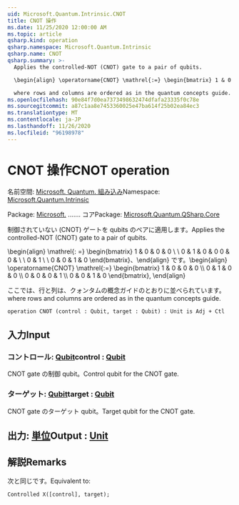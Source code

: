 ```yaml
---
uid: Microsoft.Quantum.Intrinsic.CNOT
title: CNOT 操作
ms.date: 11/25/2020 12:00:00 AM
ms.topic: article
qsharp.kind: operation
qsharp.namespace: Microsoft.Quantum.Intrinsic
qsharp.name: CNOT
qsharp.summary: >-
  Applies the controlled-NOT (CNOT) gate to a pair of qubits.

  \begin{align} \operatorname{CNOT} \mathrel{:=} \begin{bmatrix} 1 & 0 & 0 & 0 \\\\ 0 & 1 & 0 & 0 \\\\ 0 & 0 & 0 & 1 \\\\ 0 & 0 & 1 & 0 \end{bmatrix}, \end{align}

  where rows and columns are ordered as in the quantum concepts guide.
ms.openlocfilehash: 90e84f7d0ea7373498632474dfafa23335f0c78e
ms.sourcegitcommit: a87c1aa8e7453360025e47ba614f25b02ea84ec3
ms.translationtype: MT
ms.contentlocale: ja-JP
ms.lasthandoff: 11/26/2020
ms.locfileid: "96198978"
---
```

# <a name="cnot-operation"></a><span data-ttu-id="7e38c-102">CNOT 操作</span><span class="sxs-lookup"><span data-stu-id="7e38c-102">CNOT operation</span></span>

<span data-ttu-id="7e38c-103">名前空間: [Microsoft. Quantum. 組み込み](xref:Microsoft.Quantum.Intrinsic)</span><span class="sxs-lookup"><span data-stu-id="7e38c-103">Namespace: [Microsoft.Quantum.Intrinsic](xref:Microsoft.Quantum.Intrinsic)</span></span>

<span data-ttu-id="7e38c-104">Package: [Microsoft.](https://nuget.org/packages/Microsoft.Quantum.QSharp.Core) ....... コア</span><span class="sxs-lookup"><span data-stu-id="7e38c-104">Package: [Microsoft.Quantum.QSharp.Core](https://nuget.org/packages/Microsoft.Quantum.QSharp.Core)</span></span>


<span data-ttu-id="7e38c-105">制御されていない (CNOT) ゲートを qubits のペアに適用します。</span><span class="sxs-lookup"><span data-stu-id="7e38c-105">Applies the controlled-NOT (CNOT) gate to a pair of qubits.</span></span>

<span data-ttu-id="7e38c-106">\begin{align} \mathrel{: =} \begin{bmatrix} 1 & 0 & 0 & 0 \\ \\ 0 & 1 & 0 & 0 0 & 0 & \\ \\ 0 & 1 \\ \\ 0 & 0 & 1 & 0 \end{bmatrix}、\end{align} です。</span><span class="sxs-lookup"><span data-stu-id="7e38c-106">\begin{align} \operatorname{CNOT} \mathrel{:=} \begin{bmatrix} 1 & 0 & 0 & 0 \\\\ 0 & 1 & 0 & 0 \\\\ 0 & 0 & 0 & 1 \\\\ 0 & 0 & 1 & 0 \end{bmatrix}, \end{align}</span></span>

<span data-ttu-id="7e38c-107">ここでは、行と列は、クォンタムの概念ガイドのとおりに並べられています。</span><span class="sxs-lookup"><span data-stu-id="7e38c-107">where rows and columns are ordered as in the quantum concepts guide.</span></span>

```qsharp
operation CNOT (control : Qubit, target : Qubit) : Unit is Adj + Ctl
```


## <a name="input"></a><span data-ttu-id="7e38c-108">入力</span><span class="sxs-lookup"><span data-stu-id="7e38c-108">Input</span></span>

### <a name="control--qubit"></a><span data-ttu-id="7e38c-109">コントロール: [Qubit](xref:microsoft.quantum.lang-ref.qubit)</span><span class="sxs-lookup"><span data-stu-id="7e38c-109">control : [Qubit](xref:microsoft.quantum.lang-ref.qubit)</span></span>

<span data-ttu-id="7e38c-110">CNOT gate の制御 qubit。</span><span class="sxs-lookup"><span data-stu-id="7e38c-110">Control qubit for the CNOT gate.</span></span>


### <a name="target--qubit"></a><span data-ttu-id="7e38c-111">ターゲット: [Qubit](xref:microsoft.quantum.lang-ref.qubit)</span><span class="sxs-lookup"><span data-stu-id="7e38c-111">target : [Qubit](xref:microsoft.quantum.lang-ref.qubit)</span></span>

<span data-ttu-id="7e38c-112">CNOT gate のターゲット qubit。</span><span class="sxs-lookup"><span data-stu-id="7e38c-112">Target qubit for the CNOT gate.</span></span>



## <a name="output--unit"></a><span data-ttu-id="7e38c-113">出力: [単位](xref:microsoft.quantum.lang-ref.unit)</span><span class="sxs-lookup"><span data-stu-id="7e38c-113">Output : [Unit](xref:microsoft.quantum.lang-ref.unit)</span></span>



## <a name="remarks"></a><span data-ttu-id="7e38c-114">解説</span><span class="sxs-lookup"><span data-stu-id="7e38c-114">Remarks</span></span>

<span data-ttu-id="7e38c-115">次と同じです。</span><span class="sxs-lookup"><span data-stu-id="7e38c-115">Equivalent to:</span></span>

```qsharp
Controlled X([control], target);
```